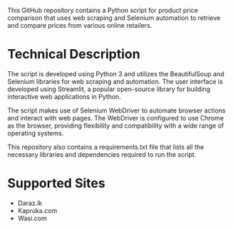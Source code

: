 This GitHub repository contains a Python script for product price comparison that uses web scraping and Selenium automation to retrieve and compare prices from various online retailers.

# Technical Description
The script is developed using Python 3 and utilizes the BeautifulSoup and Selenium libraries for web scraping and automation. The user interface is developed using Streamlit, a popular open-source library for building interactive web applications in Python.

The script makes use of Selenium WebDriver to automate browser actions and interact with web pages. The WebDriver is configured to use Chrome as the browser, providing flexibility and compatibility with a wide range of operating systems.

This repository also contains a requirements.txt file that lists all the necessary libraries and dependencies required to run the script.

# Supported Sites
- Daraz.lk
- Kapruka.com
- Wasi.com
